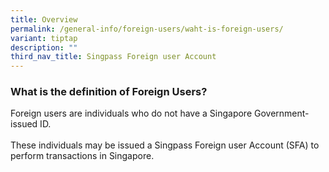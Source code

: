 ```yaml
---
title: Overview
permalink: /general-info/foreign-users/waht-is-foreign-users/
variant: tiptap
description: ""
third_nav_title: Singpass Foreign user Account
---
```

<h3>What is the definition of Foreign Users?</h3>
<p>Foreign users are individuals who do not have a Singapore Government-issued
ID.
<br>
<br>These individuals may be issued a Singpass Foreign user Account (SFA)
to perform transactions in Singapore.</p>